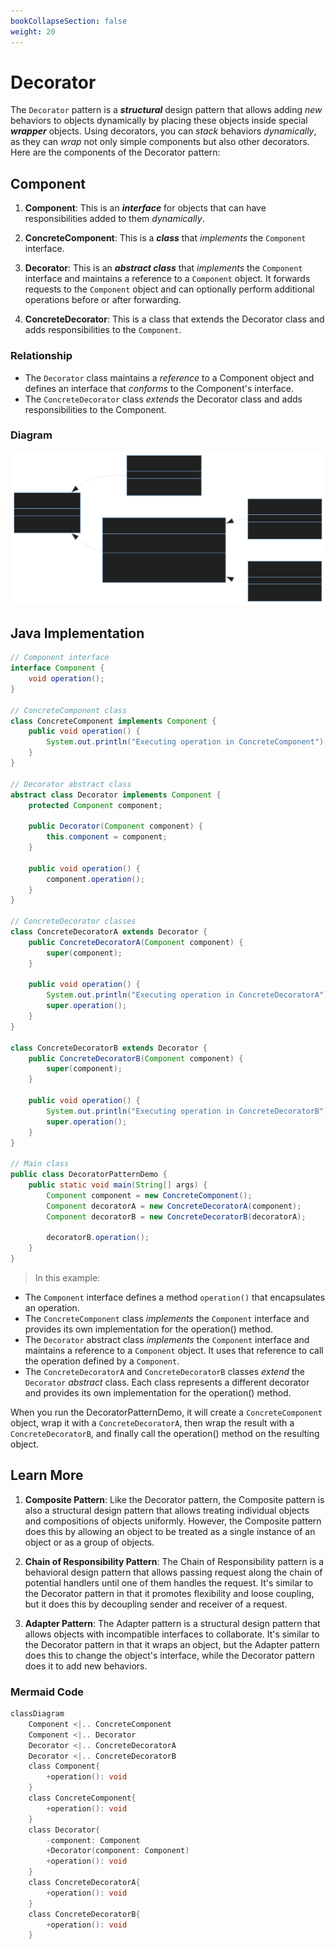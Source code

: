 ```yaml
---
bookCollapseSection: false
weight: 20
---
```


# Decorator

The `Decorator` pattern is a ***structural*** design pattern that allows adding *new* behaviors to objects dynamically by placing these objects inside special ***wrapper*** objects. Using decorators, you can *stack* behaviors *dynamically*, as they can *wrap* not only simple components but also other decorators. Here are the components of the Decorator pattern:

## Component

1. **Component**: This is an ***interface*** for objects that can have responsibilities added to them *dynamically*.

2. **ConcreteComponent**: This is a ***class*** that *implements* the `Component` interface.

3. **Decorator**: This is an ***abstract class*** that *implements* the `Component` interface and maintains a reference to a `Component` object. It forwards requests to the `Component` object and can optionally perform additional operations before or after forwarding.

4. **ConcreteDecorator**: This is a class that extends the Decorator class and adds responsibilities to the `Component`.

### Relationship

- The `Decorator` class maintains a *reference* to a Component object and defines an interface that *conforms* to the Component's interface.
- The `ConcreteDecorator` class *extends* the Decorator class and adds responsibilities to the Component.

### Diagram

![Decorator-Pattern](https://raw.githubusercontent.com/benjipeng/assets/main/rc/book/designpatterns/decorator-pattern.svg)

## Java Implementation

```java
// Component interface
interface Component {
    void operation();
}

// ConcreteComponent class
class ConcreteComponent implements Component {
    public void operation() {
        System.out.println("Executing operation in ConcreteComponent");
    }
}

// Decorator abstract class
abstract class Decorator implements Component {
    protected Component component;

    public Decorator(Component component) {
        this.component = component;
    }

    public void operation() {
        component.operation();
    }
}

// ConcreteDecorator classes
class ConcreteDecoratorA extends Decorator {
    public ConcreteDecoratorA(Component component) {
        super(component);
    }

    public void operation() {
        System.out.println("Executing operation in ConcreteDecoratorA");
        super.operation();
    }
}

class ConcreteDecoratorB extends Decorator {
    public ConcreteDecoratorB(Component component) {
        super(component);
    }

    public void operation() {
        System.out.println("Executing operation in ConcreteDecoratorB");
        super.operation();
    }
}

// Main class
public class DecoratorPatternDemo {
    public static void main(String[] args) {
        Component component = new ConcreteComponent();
        Component decoratorA = new ConcreteDecoratorA(component);
        Component decoratorB = new ConcreteDecoratorB(decoratorA);

        decoratorB.operation();
    }
}
```

> In this example:

- The `Component` interface defines a method `operation()` that encapsulates an operation.
- The `ConcreteComponent` class *implements* the `Component` interface and provides its own implementation for the operation() method.
- The `Decorator` abstract class *implements* the `Component` interface and maintains a reference to a `Component` object. It uses that reference to call the operation defined by a `Component`.
- The `ConcreteDecoratorA` and `ConcreteDecoratorB` classes *extend* the `Decorator` *abstract* class. Each class represents a different decorator and provides its own implementation for the operation() method.

When you run the DecoratorPatternDemo, it will create a `ConcreteComponent` object, wrap it with a `ConcreteDecoratorA`, then wrap the result with a `ConcreteDecoratorB`, and finally call the operation() method on the resulting object.

## Learn More

1. **Composite Pattern**: Like the Decorator pattern, the Composite pattern is also a structural design pattern that allows treating individual objects and compositions of objects uniformly. However, the Composite pattern does this by allowing an object to be treated as a single instance of an object or as a group of objects.

2. **Chain of Responsibility Pattern**: The Chain of Responsibility pattern is a behavioral design pattern that allows passing request along the chain of potential handlers until one of them handles the request. It's similar to the Decorator pattern in that it promotes flexibility and loose coupling, but it does this by decoupling sender and receiver of a request.

3. **Adapter Pattern**: The Adapter pattern is a structural design pattern that allows objects with incompatible interfaces to collaborate. It's similar to the Decorator pattern in that it wraps an object, but the Adapter pattern does this to change the object's interface, while the Decorator pattern does it to add new behaviors.

### Mermaid Code

```c
classDiagram
    Component <|.. ConcreteComponent
    Component <|.. Decorator
    Decorator <|.. ConcreteDecoratorA
    Decorator <|.. ConcreteDecoratorB
    class Component{
        +operation(): void
    }
    class ConcreteComponent{
        +operation(): void
    }
    class Decorator{
        -component: Component
        +Decorator(component: Component)
        +operation(): void
    }
    class ConcreteDecoratorA{
        +operation(): void
    }
    class ConcreteDecoratorB{
        +operation(): void
    }
```
